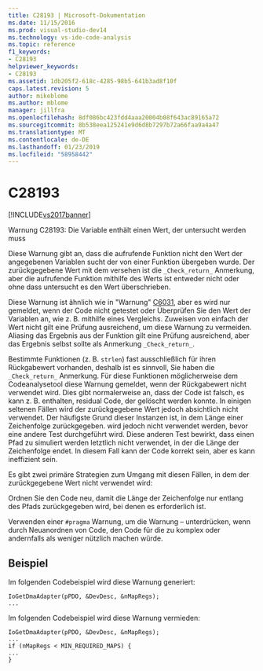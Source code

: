 ```yaml
---
title: C28193 | Microsoft-Dokumentation
ms.date: 11/15/2016
ms.prod: visual-studio-dev14
ms.technology: vs-ide-code-analysis
ms.topic: reference
f1_keywords:
- C28193
helpviewer_keywords:
- C28193
ms.assetid: 1db205f2-618c-4285-98b5-641b3ad8f10f
caps.latest.revision: 5
author: mikeblome
ms.author: mblome
manager: jillfra
ms.openlocfilehash: 8df086bc423fdd4aaa20004b08f643ac89165a72
ms.sourcegitcommit: 8b538eea125241e9d6d8b7297b72a66faa9a4a47
ms.translationtype: MT
ms.contentlocale: de-DE
ms.lasthandoff: 01/23/2019
ms.locfileid: "58958442"
---
```

# <a name="c28193"></a>C28193
[!INCLUDE[vs2017banner](../includes/vs2017banner.md)]

Warnung C28193: Die Variable enthält einen Wert, der untersucht werden muss  
  
 Diese Warnung gibt an, dass die aufrufende Funktion nicht den Wert der angegebenen Variablen sucht der von einer Funktion übergeben wurde. Der zurückgegebene Wert mit dem versehen ist die `_Check_return_` Anmerkung, aber die aufrufende Funktion mithilfe des Werts ist entweder nicht oder ohne dass untersucht es den Wert überschrieben.  
  
 Diese Warnung ist ähnlich wie in "Warnung" [C6031](../code-quality/c6031.md), aber es wird nur gemeldet, wenn der Code nicht getestet oder Überprüfen Sie den Wert der Variablen an, wie z. B. mithilfe eines Vergleichs. Zuweisen von einfach der Wert nicht gilt eine Prüfung ausreichend, um diese Warnung zu vermeiden. Aliasing das Ergebnis aus der Funktion gilt eine Prüfung ausreichend, aber das Ergebnis selbst sollte als Anmerkung `_Check_return_`.  
  
 Bestimmte Funktionen (z. B. `strlen`) fast ausschließlich für ihren Rückgabewert vorhanden, deshalb ist es sinnvoll, Sie haben die `_Check_return_` Anmerkung. Für diese Funktionen möglicherweise dem Codeanalysetool diese Warnung gemeldet, wenn der Rückgabewert nicht verwendet wird. Dies gibt normalerweise an, dass der Code ist falsch, es kann z. B. enthalten, residual Code, der gelöscht werden konnte. In einigen seltenen Fällen wird der zurückgegebene Wert jedoch absichtlich nicht verwendet. Der häufigste Grund dieser Instanzen ist, in dem Länge einer Zeichenfolge zurückgegeben. wird jedoch nicht verwendet werden, bevor eine andere Test durchgeführt wird. Diese anderen Test bewirkt, dass einen Pfad zu simuliert werden letztlich nicht verwendet, in der die Länge der Zeichenfolge endet. In diesem Fall kann der Code korrekt sein, aber es kann ineffizient sein.  
  
 Es gibt zwei primäre Strategien zum Umgang mit diesen Fällen, in dem der zurückgegebene Wert nicht verwendet wird:  
  
 Ordnen Sie den Code neu, damit die Länge der Zeichenfolge nur entlang des Pfads zurückgegeben wird, bei denen es erforderlich ist.  
  
 Verwenden einer `#pragma` Warnung, um die Warnung – unterdrücken, wenn durch Neuanordnen von Code, den Code für die zu komplex oder andernfalls als weniger nützlich machen würde.  
  
## <a name="example"></a>Beispiel  
 Im folgenden Codebeispiel wird diese Warnung generiert:  
  
```  
IoGetDmaAdapter(pPDO, &DevDesc, &nMapRegs);  
...  
```  
  
 Im folgenden Codebeispiel wird diese Warnung vermieden:  
  
```  
IoGetDmaAdapter(pPDO, &DevDesc, &nMapRegs);  
...  
if (nMapRegs < MIN_REQUIRED_MAPS) {  
...  
}  
```

